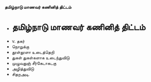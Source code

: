**தமிழ்நாடு மாணவர் கணினித் திட்டம்**
- # தமிழ்நாடு மாணவர் கணினித் திட்டம்
- v. தகர்
- நொறுக்கு
- தூள்தூளா உடைத்தெறி
- துகள் துகள்களாக உடைந்துவிடு
- முழுவதுஞ் சீர்கேடாகடகு
- அழித்துவிடு
- சிதறஅடி.

